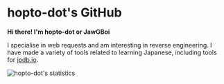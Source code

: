 # hopto-dot's GitHub

**Hi there! I'm hopto-dot or JawGBoi**

I specialise in web requests and am interesting in reverse engineering. I have made a variety of tools related to learning Japanese, including tools for [jpdb.io](https://jpdb.io/).

![hopto-dot's statistics](https://github-readme-stats.vercel.app/api?username=hopto-dot&show_icons=true&theme=onedark)
